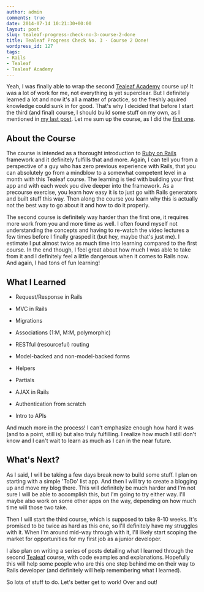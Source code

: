 ```yaml
---
author: admin
comments: true
date: 2014-07-14 10:21:30+00:00
layout: post
slug: tealeaf-progress-check-no-3-course-2-done
title: Tealeaf Progress Check No. 3 - Course 2 Done!
wordpress_id: 127
tags:
- Rails
- Tealeaf
- Tealeaf Academy
---
```


Yeah, I was finally able to wrap the second [Tealeaf Academy](http://www.gotealeaf.com) course up! It was a lot of work for me, not everything is yet superclear. But I definitely learned a lot and now it's all a matter of practice, so the freshly aquired knowledge could sunk in for good. That's why I decided that before I start the third (and final) course, I should build some stuff on my own, as I mentioned in [my last post](http://www.webdeveloperfromscratch.com/blog/crawling-forward-with-rails/). Let me sum up the course, as I did the [first one](http://www.webdeveloperfromscratch.com/blog/tealeaf-progress-check-no-2-course-1-done/).



## About the Course



The course is intended as a thorought introduction to [Ruby on Rails](http://rubyonrails.org/) framework and it definitely fulfills that and more. Again, I can tell you from a perspective of a guy who has zero previous experience with Rails, that you can absolutely go from a mindblow to a somewhat competent level in a month with this Tealeaf course. The learning is tied with building your first app and with each week you dive deeper into the framework. As a precourse exercise, you learn how easy it is to just go with Rails generators and built stuff this way. Then along the course you learn why this is actually not the best way to go about it and how to do it properly.

The second course is definitely way harder than the first one, it requires more work from you and more time as well. I often found myself not understanding the concepts and having to re-watch the video lectures a few times before I finally grasped it (but hey, maybe that's just me). I estimate I put almost twice as much time into learning compared to the first course. In the end though, I feel great about how much I was able to take from it and I definitely feel a little dangerous when it comes to Rails now. And again, I had tons of fun learning!



## What I Learned






    
  * Request/Response in Rails

    
  * MVC in Rails

    
  * Migrations

    
  * Associations (1:M, M:M, polymorphic)

    
  * RESTful (resourceful) routing

    
  * Model-backed and non-model-backed forms

    
  * Helpers

    
  * Partials

    
  * AJAX in Rails

    
  * Authentication from scratch

    
  * Intro to APIs



And much more in the process! I can't emphasize enough how hard it was (and to a point, still is) but also truly fulfilling. I realize how much I still don't know and I can't wait to learn as much as I can in the near future.



## What's Next?



As I said, I will be taking a few days break now to build some stuff. I plan on starting with a simple 'ToDo' list app. And then I will try to create a blogging up and move my blog there. This will definitely be much harder and I'm not sure I will be able to accomplish this, but I'm going to try either way. I'll maybe also work on some other apps on the way, depending on how much time will those two take.

Then I will start the third course, which is supposed to take 8-10 weeks. It's promised to be twice as hard as this one, so I'll definitely have my struggles with it. When I'm around mid-way through with it, I'll likely start scoping the market for opportunities for my first job as a junior developer.

I also plan on writing a series of posts detailing what I learned through the second [Tealeaf](http://www.gotealeaf.com) course, with code examples and explanations. Hopefully this will help some people who are this one step behind me on their way to Rails developer (and definitely will help remembering what I learned).

So lots of stuff to do. Let's better get to work! Over and out!
